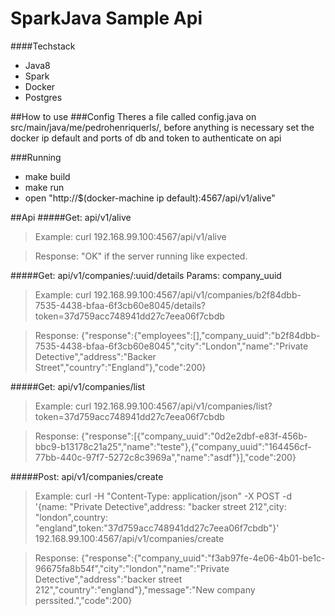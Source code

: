 # SparkJava Sample Api
####Techstack
  - Java8
  - Spark
  - Docker
  - Postgres
  
##How to use
###Config
Theres a file called config.java on src/main/java/me/pedrohenriquerls/, before anything is necessary set the docker ip default and ports of db and token to authenticate on api 

###Running
  - make build
  - make run
  - open "http://$(docker-machine ip default):4567/api/v1/alive"

##Api
#####Get: api/v1/alive
>Example:
>curl 192.168.99.100:4567/api/v1/alive

>Response: "OK" if the server running like expected.


#####Get: api/v1/companies/:uuid/details
Params: company_uuid
>Example:
>curl 192.168.99.100:4567/api/v1/companies/b2f84dbb-7535-4438-bfaa-6f3cb60e8045/details?token=37d759acc748941dd27c7eea06f7cbdb

>Response: {"response":{"employees":[],"company_uuid":"b2f84dbb-7535-4438-bfaa-6f3cb60e8045","city":"London","name":"Private Detective","address":"Backer Street","country":"England"},"code":200}

#####Get: api/v1/companies/list
>Example:
>curl 192.168.99.100:4567/api/v1/companies/list?token=37d759acc748941dd27c7eea06f7cbdb

>Response: {"response":[{"company_uuid":"0d2e2dbf-e83f-456b-bbc9-b13178c21a25","name":"teste"},{"company_uuid":"164456cf-77bb-440c-97f7-5272c8c3969a","name":"asdf"}],"code":200}

#####Post: api/v1/companies/create
>Example:
>curl -H "Content-Type: application/json" -X POST -d '{name: "Private Detective",address: "backer street 212",city: "london",country: "england",token:"37d759acc748941dd27c7eea06f7cbdb"}' 192.168.99.100:4567/api/v1/companies/create

>Response: {"response":{"company_uuid":"f3ab97fe-4e06-4b01-be1c-96675fa8b54f","city":"london","name":"Private Detective","address":"backer street 212","country":"england"},"message":"New company perssited.","code":200}
